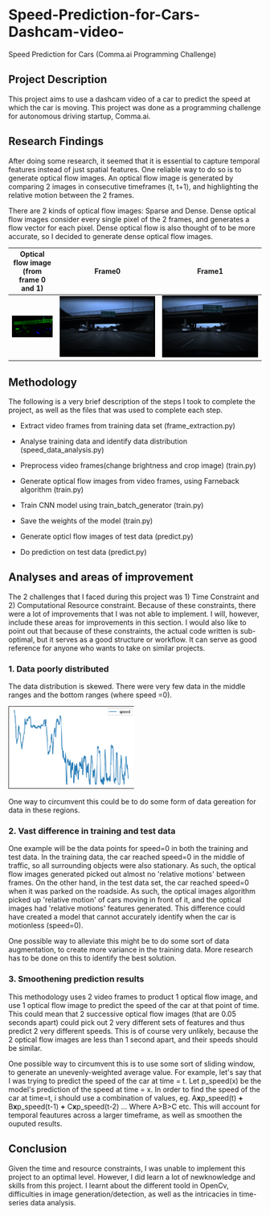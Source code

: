 # Speed-Prediction-for-Cars-Dashcam-video-
Speed Prediction for Cars (Comma.ai Programming Challenge) 

## Project Description
This project aims to use a dashcam video of a car to predict the speed at which the car is moving. This project was done as a programming challenge for autonomous driving startup, Comma.ai.

## Research Findings
After doing some research, it seemed that it is essential to capture temporal features instead of just spatial features. One reliable way to do so is to generate optical flow images. An optical flow image is generated by comparing 2 images in consecutive timeframes (t, t+1), and highlighting the relative motion between the 2 frames.

There are 2 kinds of optical flow images: Sparse and Dense. Dense optical flow images consider every single pixel of the 2 frames, and generates a flow vector for each pixel. Dense optical flow is also thought of to be more accurate, so I decided to generate dense optical flow images.

|Optical flow image (from frame 0 and 1)|Frame0| Frame1 |
|---|---|--|
<img src="images/frame0.jpg" alt = "optical image generated form frame 0 and 1" width = "200"> |<img src="images/trainData_frame0.PNG" alt = "frame0" width="200" style="width:100%">|<img src="images/trainData_frame1.PNG" alt = "frame1" width = "200" style="width:100%">




## Methodology
The following is a very brief description of the steps I took to complete the project, as well as the files that was used to complete each step.

- Extract video frames from training data set (frame_extraction.py)
- Analyse training data and identify data distribution (speed_data_analysis.py)
- Preprocess video frames(change brightness and crop image) (train.py)
- Generate optical flow images from video frames, using Farneback algorithm (train.py)
- Train CNN model using train_batch_generator (train.py)
- Save the weights of the model (train.py)

- Generate opticl flow images of test data (predict.py)
- Do prediction on test data (predict.py)

## Analyses and areas of improvement
The 2 challenges that I faced during this project was 1) Time Constraint and 2) Computational Resource constraint. Because of these constraints, there were a lot of improvements that I was not able to implement. I will, however, include these areas for improvements in this section. I would also like to point out that because of these constraints, the actual code written is sub-optimal, but it serves as a good structure or workflow. It can serve as good reference for anyone who wants to take on similar projects. 

### 1. Data poorly distributed
The data distribution is skewed. There were very few data in the middle ranges and the bottom ranges (where speed =0). 

<img src="images/trainData_distribution.PNG" alt = "training data distribution" width ="250">

One way to circumvent this could be to do some form of data gereation for data in these regions.

### 2. Vast difference in training and test data
One example will be the data points for speed=0 in both the training and test data. In the training data, the car reached speed=0 in the middle of traffic, so all surrounding objects were also stationary. As such, the optical flow images generated picked out almost no 'relative motions' between frames. On the other hand, in the test data set, the car reached speed=0 when it was parked on the roadside. As such, the optical images algorithm picked up 'relative motion' of cars moving in front of it, and the optical images had 'relative motions' features generated. This difference could have created a model that cannot accurately identify when the car is motionless (speed=0). 

One possible way to alleviate this might be to do some sort of data augmentation, to create more variance in the training data. More research has to be done on this to identify the best solution.

### 3. Smoothening prediction results
This methodology uses 2 video frames to product 1 optical flow image, and use 1 optical flow image to predict the speed of the car at that point of time. This could mean that 2 successive optical flow images (that are 0.05 seconds apart) could pick out 2 very different sets of features and thus predict 2 very different speeds. This is of course very unlikely, because the 2 optical flow images are less than 1 second apart, and their speeds should be similar.

One possible way to circumvent this is to use some sort of sliding window, to generate an unevenly-weighted average value. For example, let's say that I was trying to predict the speed of the car at time = t. Let p_speed(x) be the model's prediction of the speed at time = x. In order to find the speed of the car at time=t, i should use a combination of values, eg. A**x**p_speed(t) **+** B**x**p_speed(t-1) **+** C**x**p_speed(t-2) ... Where A>B>C etc. This will account for temporal feautures across a larger timeframe, as well as smoothen the ouputed results.

## Conclusion
Given the time and resource constraints, I was unable to implement this project to an optimal level. However, I did learn a lot of newknowledge and skills from this project. I learnt about the different toold in OpenCv, difficulties in image generation/detection, as well as the intricacies in time-series data analysis.
